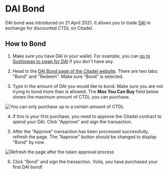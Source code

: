 # DAI Bond

DAI bond was introduced on 21 April 2021. It allows you to trade [DAI](https://www.coingecko.com/en/coins/dai) in exchange for discounted CTDL on Citadel.

## How to Bond

1. Make sure you have DAI in your wallet. For example, you can [go to Sushiswap to swap for DAI](https://app.sushi.com/swap?inputCurrency=&outputCurrency=0x6b175474e89094c44da98b954eedeac495271d0f) if you don't have any.

2. Head to the [DAI Bond page of the Citadel website](https://app.olympusdao.finance/#/bonds/dai). There are two tabs: "Bond" and "Redeem". Make sure "Bond" is selected.

3. Type in the amount of DAI you would like to bond. Make sure you are not trying to bond more than is allowed. The **Max You Can Buy** field below shows the maximum amount of CTDL you can purchase.

![You can only purchase up to a certain amount of CTDL](../../.gitbook/assets/max_you_can_buy.png)

4. If this is your first purchase, you need to approve the Citadel contract to spend your DAI. Click "Approve" and sign the transaction.

5. After the "Approve" transaction has been processed successfully, refresh the page. The "Approve" button should be changed to display "Bond" by now.

![Refresh the page after the token approval process](../../.gitbook/assets/bond_dai_refresh%20%281%29.png)

6. Click "Bond" and sign the transaction. Voila, you have purchased your first DAI bond!

